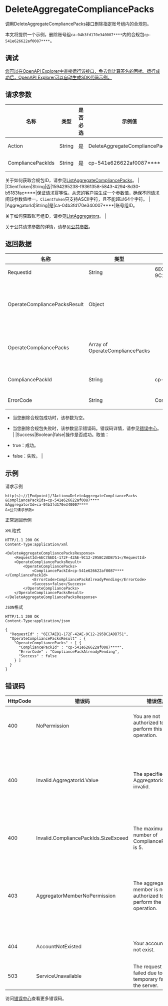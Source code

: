 # DeleteAggregateCompliancePacks

调用DeleteAggregateCompliancePacks接口删除指定账号组内的合规包。

本文将提供一个示例，删除账号组`ca-04b3fd170e340007****`内的合规包`cp-541e626622af0087****`。

## 调试

[您可以在OpenAPI Explorer中直接运行该接口，免去您计算签名的困扰。运行成功后，OpenAPI Explorer可以自动生成SDK代码示例。](https://api.aliyun.com/#product=Config&api=DeleteAggregateCompliancePacks&type=RPC&version=2020-09-07)

## 请求参数

|名称|类型|是否必选|示例值|描述|
|--|--|----|---|--|
|Action|String|是|DeleteAggregateCompliancePacks|要执行的操作，取值：**DeleteAggregateCompliancePacks**。 |
|CompliancePackIds|String|是|cp-541e626622af0087\*\*\*\*|合规包ID。多个合规包ID之间用半角逗号（,）分隔。

 关于如何获取合规包ID，请参见[ListAggregateCompliancePacks](~~262059~~)。 |
|ClientToken|String|否|1594295238-f9361358-5843-4294-8d30-b5183fac\*\*\*\*|保证请求幂等性。从您的客户端生成一个参数值，确保不同请求间该参数值唯一。`ClientToken`只支持ASCII字符，且不能超过64个字符。 |
|AggregatorId|String|是|ca-04b3fd170e340007\*\*\*\*|账号组ID。

 关于如何获取账号组ID，请参见[ListAggregators](~~255797~~)。 |

关于公共请求参数的详情，请参见[公共参数](~~251751~~)。

## 返回数据

|名称|类型|示例值|描述|
|--|--|---|--|
|RequestId|String|6EC7AED1-172F-42AE-9C12-295BC2ADB751|请求ID。 |
|OperateCompliancePacksResult|Object| |删除合规包的操作结果。 |
|OperateCompliancePacks|Array of OperateCompliancePacks| |删除合规包的列表。 |
|CompliancePackId|String|cp-541e626622af0087\*\*\*\*|合规包ID。 |
|ErrorCode|String|CompliancePackAlreadyPending|错误码。

 -   当您删除合规包成功时，该参数为空。
-   当您删除合规包失败时，该参数显示错误码。错误码详情，请参见[错误中心](https://error-center.aliyun.com/status/product/Config)。 |
|Success|Boolean|false|操作是否成功。取值：

 -   true：成功。
-   false：失败。 |

## 示例

请求示例

```
http(s)://[Endpoint]/?Action=DeleteAggregateCompliancePacks
&CompliancePackIds=cp-541e626622af0087****
&AggregatorId=ca-04b3fd170e340007****
&<公共请求参数>
```

正常返回示例

`XML`格式

```
HTTP/1.1 200 OK
Content-Type:application/xml

<DeleteAggregateCompliancePacksResponse>
    <RequestId>6EC7AED1-172F-42AE-9C12-295BC2ADB751</RequestId>
    <OperateCompliancePacksResult>
        <OperateCompliancePacks>
            <CompliancePackId>cp-541e626622af0087****</CompliancePackId>
            <ErrorCode>CompliancePackAlreadyPending</ErrorCode>
            <Success>false</Success>
        </OperateCompliancePacks>
    </OperateCompliancePacksResult>
</DeleteAggregateCompliancePacksResponse>
```

`JSON`格式

```
HTTP/1.1 200 OK
Content-Type:application/json

{
  "RequestId" : "6EC7AED1-172F-42AE-9C12-295BC2ADB751",
  "OperateCompliancePacksResult" : {
    "OperateCompliancePacks" : [ {
      "CompliancePackId" : "cp-541e626622af0087****",
      "ErrorCode" : "CompliancePackAlreadyPending",
      "Success" : false
    } ]
  }
}
```

## 错误码

|HttpCode|错误码|错误信息|描述|
|--------|---|----|--|
|400|NoPermission|You are not authorized to perform this operation.|您无权执行此操作。|
|400|Invalid.AggregatorId.Value|The specified AggregatorId is invalid.|账号组ID不存在或无权限使用该账号组。|
|400|Invalid.CompliancePackIds.SizeExceed|The maximum number of CompliancePackIds is 5.|合规包ID不能超过5个。|
|403|AggregatorMemberNoPermission|The aggregator member is not authorized to perform the operation.|账号组内的成员账号无权限执行此操作。|
|404|AccountNotExisted|Your account does not exist.|您的账号不存在。|
|503|ServiceUnavailable|The request has failed due to a temporary failure of the server.|服务不可用。|

访问[错误中心](https://error-center.aliyun.com/status/product/Config)查看更多错误码。

